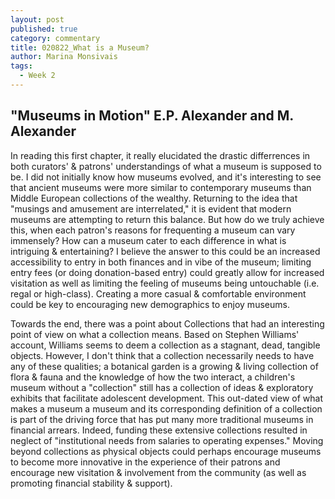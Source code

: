```yaml
---
layout: post
published: true
category: commentary
title: 020822_What is a Museum?
author: Marina Monsivais
tags:
  - Week 2
---
```

## "Museums in Motion" E.P. Alexander and M. Alexander
 
  
In reading this first chapter, it really elucidated the drastic differrences in both curators' & patrons' understandings of what a museum is supposed to be. I did not initially know how museums evolved, and it's interesting to see that ancient museums were more similar to contemporary museums than Middle European collections of the wealthy. Returning to the idea that "musings and amusement are interrelated," it is evident that modern museums are attempting to return this balance. But how do we truly achieve this, when each patron's reasons for frequenting a museum can vary immensely? How can a museum cater to each difference in what is intriguing & entertaining? I believe the answer to this could be an increased accessibility to entry in both finances and in vibe of the museum; limiting entry fees (or doing donation-based entry) could greatly allow for increased visitation as well as limiting the feeling of museums being untouchable (i.e. regal or high-class). Creating a more casual & comfortable environment could be key to encouraging new demographics to enjoy museums.
    
Towards the end, there was a point about Collections that had an interesting point of view on what a collection means. Based on Stephen Williams' account, Williams seems to deem a collection as a stagnant, dead, tangible objects. However, I don't think that a collection necessarily needs to have any of these qualities; a botanical garden is a growing & living collection of flora & fauna and the knowledge of how the two interact, a children's museum without a "collection" still has a collection of ideas & exploratory exhibits that facilitate adolescent development. This out-dated view of what makes a museum a museum and its corresponding definition of a collection is part of the driving force that has put many more traditional museums in financial arrears. Indeed, funding these extensive collections resulted in neglect of "institutional needs from salaries to operating expenses." Moving beyond collections as physical objects could perhaps encourage museums to become more innovative in the experience of their patrons and encourage new visitation & involvement from the community (as well as promoting financial stability & support). 
    
